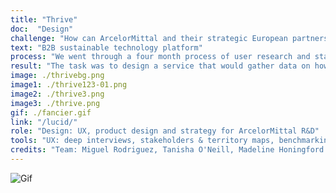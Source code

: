 ```yaml
---
title: "Thrive"
doc:  "Design"
challenge: "How can ArcelorMittal and their strategic European partners best test, collect data and showcase their most radical innovations?"
text: "B2B sustainable technology platform"
process: "We went through a four month process of user research and stakeholder interviews. We conducted 30 deep interviews, in addition to receiving over 100 survey responses. Our research included field research, benchmarking and data analysis. After co-creating a variety solutions, we tested them on users in order to come to our final concept of a B2B sustainability platform and data monitoring device. We presented our final concept to Arcelor Mittal's European board of directors in Madrid, Spain."
result: "The task was to design a service that would gather data on how users experience their products within a modular and sustainable space. After dozens of partner and user interviews, we built a business network and sustainable technology sharing platform in order to boost sustainable innovation and product development. Alongside the platform, we designed a device that would unobtrusively collect guest data and interaction with products, compiled into a database accessable to all partners which works within a modular space to showcase their products. The devise is pre-programmed with guest preferences, objectives and profile, swaps contacts on tap, monitors heart rate and skin temperature and the amount of natural resources the wearer uses in the space."
image: ./thrivebg.png
image1: ./thrive123-01.png
image2: ./thrive3.png
image3: ./thrive.png
gif: ./fancier.gif
link: "/lucid/"
role: "Design: UX, product design and strategy for ArcelorMittal R&D"
tools: "UX: deep interviews, stakeholders & territory maps, benchmarking, prototyping, UI: Sketch, Adobe Suite, data visualization"
credits: "Team: Miguel Rodriguez, Tanisha O'Neill, Madeline Honingford and I"
---
```


![Gif](thrive.gif)
